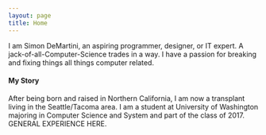 ```yaml
---
layout: page
title: Home
---
```

I am Simon DeMartini, an aspiring programmer, designer, or IT expert. A jack-of-all-Computer-Science trades in a way. I have a passion for breaking and fixing things all things computer related.

#### My Story

After being born and raised in Northern California, I am now a transplant living in the Seattle/Tacoma area. I am a student at University of Washington majoring in Computer Science and System and part of the class of 2017. GENERAL EXPERIENCE HERE.
